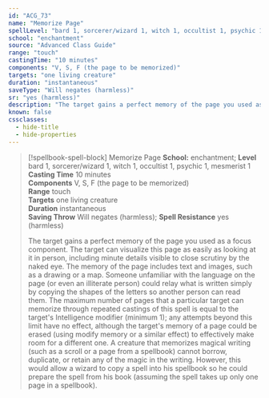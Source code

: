 ```yaml
---
id: "ACG_73"
name: "Memorize Page"
spellLevel: "bard 1, sorcerer/wizard 1, witch 1, occultist 1, psychic 1, mesmerist 1"
school: "enchantment"
source: "Advanced Class Guide"
range: "touch"
castingTime: "10 minutes"
components: "V, S, F (the page to be memorized)"
targets: "one living creature"
duration: "instantaneous"
saveType: "Will negates (harmless)"
sr: "yes (harmless)"
description: "The target gains a perfect memory of the page you used as a focus component. The target can visualize this page as easily as looking at it in person, including minute details visible to close scrutiny by the naked eye. The memory of the page includes text and images, such as a drawing or a map. Someone unfamiliar with the language on the page (or even an illiterate person) could relay what is written simply by copying the shapes of the letters so another person can read them.  The maximum number of pages that a particular target can memorize through repeated castings of this spell is equal to the target's Intelligence modifier (minimum 1); any attempts beyond this limit have no effect, although the target's memory of a page could be erased (using modify memory or a similar effect) to effectively make room for a different one.  A creature that memorizes magical writing (such as a scroll or a page from a spellbook) cannot borrow, duplicate, or retain any of the magic in the writing. However, this would allow a wizard to copy a spell into his spellbook so he could prepare the spell from his book (assuming the spell takes up only one page in a spellbook)."
known: false
cssclasses:
  - hide-title
  - hide-properties
---
```


> [!spellbook-spell-block] Memorize Page
> **School:** enchantment; **Level** bard 1, sorcerer/wizard 1, witch 1, occultist 1, psychic 1, mesmerist 1
> **Casting Time** 10 minutes  
> **Components** V, S, F (the page to be memorized)  
> **Range** touch  
> **Targets** one living creature  
> **Duration** instantaneous  
> **Saving Throw** Will negates (harmless); **Spell Resistance** yes (harmless)
> 
> The target gains a perfect memory of the page you used as a focus component. The target can visualize this page as easily as looking at it in person, including minute details visible to close scrutiny by the naked eye. The memory of the page includes text and images, such as a drawing or a map. Someone unfamiliar with the language on the page (or even an illiterate person) could relay what is written simply by copying the shapes of the letters so another person can read them.  The maximum number of pages that a particular target can memorize through repeated castings of this spell is equal to the target's Intelligence modifier (minimum 1); any attempts beyond this limit have no effect, although the target's memory of a page could be erased (using modify memory or a similar effect) to effectively make room for a different one.  A creature that memorizes magical writing (such as a scroll or a page from a spellbook) cannot borrow, duplicate, or retain any of the magic in the writing. However, this would allow a wizard to copy a spell into his spellbook so he could prepare the spell from his book (assuming the spell takes up only one page in a spellbook).